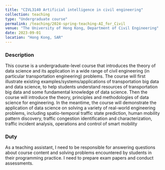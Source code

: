 ```yaml
---
title: "CIVL3140 Artificial intelligence in civil engineering"
collection: teaching
type: "Undergraduate course"
permalink: /teaching/2024-spring-teaching-AI_for_Civil
venue: "The University of Hong Kong, Department of Civil Engineering"
date: 2023-09-01
location: "Hong Kong, SAR"
---
```


### Description
This course is a undergraduate-level course that introduces the theory of data science and its application in a wide range of civil engineering (in particular transportation engineering) problems. The course will first illustrate existing examples/systems/applications of transportation big data and data science, to help students understand resources of transportation big data and some fundamental knowledge of data science. Then the course will introduce the theory, principles and methodologies of data science for engineering. In the meantime, the course will demonstrate the application of data science on solving a variety of real-world engineering problems, including spatio-temporal traffic state prediction, human mobility pattern discovery, traffic congestion identification and characterization, traffic incident analysis, operations and control of smart mobility

### Duty
As a teaching assistant, I need to be responsible for answering questions about course content and solving problems encountered by students in their programming practice. I need to prepare exam papers and conduct assessments.
